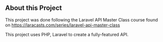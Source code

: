 ## About this Project

This project was done following the Laravel API Master Class course found on https://laracasts.com/series/laravel-api-master-class

This project uses PHP, Laravel to create a fully-featured API.
